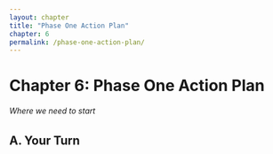 ```yaml
--- 
layout: chapter
title: "Phase One Action Plan"
chapter: 6
permalink: /phase-one-action-plan/
---
```


# Chapter 6: Phase One Action Plan
###### Where we need to start

## A. Your Turn

